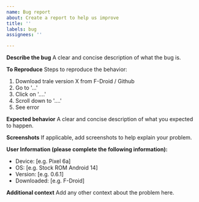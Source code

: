 ```yaml
---
name: Bug report
about: Create a report to help us improve
title: ''
labels: bug
assignees: ''

---
```


**Describe the bug**
A clear and concise description of what the bug is.

**To Reproduce**
Steps to reproduce the behavior:
1. Download trale version X from F-Droid  / Github
2. Go to '...'
3. Click on '....'
4. Scroll down to '....'
5. See error

**Expected behavior**
A clear and concise description of what you expected to happen.

**Screenshots**
If applicable, add screenshots to help explain your problem.

**User Information (please complete the following information):**
 - Device: [e.g. Pixel 6a]
 - OS: [e.g. Stock ROM Android 14]
 - Version: [e.g. 0.6.1]
 - Downloaded: [e.g. F-Droid]

**Additional context**
Add any other context about the problem here.
